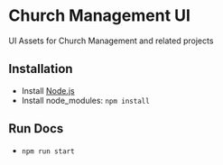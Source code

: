 # Church Management UI
UI Assets for Church Management and related projects

## Installation

- Install [Node.js](http://www.nodejs.com)
- Install node_modules: `npm install`

## Run Docs

- `npm run start`
